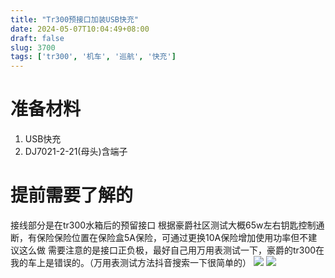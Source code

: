 ```yaml
---
title: "Tr300预接口加装USB快充"
date: 2024-05-07T10:04:49+08:00
draft: false
slug: 3700
tags: ['tr300', '机车', '巡航', '快充']
---
```


# 准备材料
1. USB快充
2. DJ7021-2-21(母头)含端子

# 提前需要了解的
接线部分是在tr300水箱后的预留接口 根据豪爵社区测试大概65w左右钥匙控制通断，有保险保险位置在保险盒5A保险，可通过更换10A保险增加使用功率但不建议这么做
需要注意的是接口正负极，最好自己用万用表测试一下，豪爵的tr300在我的车上是错误的。（万用表测试方法抖音搜索一下很简单的）
![](https://gao4.top/wp-content/uploads/2024/tr300/1.jpg)
![](https://gao4.top/wp-content/uploads/2024/tr300/2.jpg)
